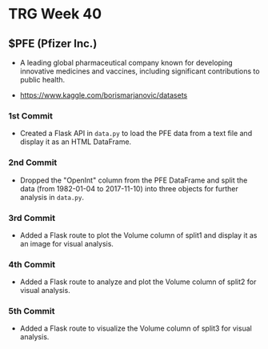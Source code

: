 # TRG Week 40

## $PFE (Pfizer Inc.)

- A leading global pharmaceutical company known for developing innovative medicines and vaccines, including significant contributions to public health.

- https://www.kaggle.com/borismarjanovic/datasets

### 1st Commit

- Created a Flask API in `data.py` to load the PFE data from a text file and display it as an HTML DataFrame.

### 2nd Commit

- Dropped the "OpenInt" column from the PFE DataFrame and split the data (from 1982-01-04 to 2017-11-10) into three objects for further analysis in `data.py`.

### 3rd Commit

- Added a Flask route to plot the Volume column of split1 and display it as an image for visual analysis.

### 4th Commit

- Added a Flask route to analyze and plot the Volume column of split2 for visual analysis.

### 5th Commit

- Added a Flask route to visualize the Volume column of split3 for visual analysis.